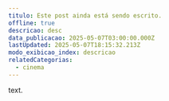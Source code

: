 ```yaml
---
titulo: Este post ainda está sendo escrito.
offline: true
descricao: desc
data_publicacao: 2025-05-07T03:00:00.000Z
lastUpdated: 2025-05-07T18:15:32.213Z
modo_exibicao_index: descricao
relatedCategorias:
  - cinema
---
```


text.
